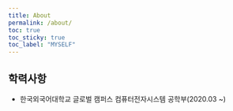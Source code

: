 ```yaml
---
title: About
permalink: /about/
toc: true
toc_sticky: true
toc_label: "MYSELF"
---
```


## 학력사항

- 한국외국어대학교 글로벌 캠퍼스 컴퓨터전자시스템 공학부(2020.03 ~)

